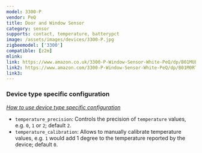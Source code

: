 ```yaml
---
model: 3300-P
vendor: PeQ
title: Door and Window Sensor
category: sensor
supports: contact, temperature, batterypct
image: /assets/images/devices/3300-P.jpg
zigbeemodel: ['3300']
compatible: [z2m]
mlink: 
link: https://www.amazon.co.uk/3300-P-Window-Sensor-White-PeQ/dp/B01MUEEFWO
link2: https://www.amazon.com/3300-P-Window-Sensor-White-PeQ/dp/B01M0RT72U
link3: 
---
```

### Device type specific configuration
*[How to use device type specific configuration](https://www.zigbee2mqtt.io/information/configuration)*


* `temperature_precision`: Controls the precision of `temperature` values,
e.g. `0`, `1` or `2`; default `2`.
* `temperature_calibration`: Allows to manually calibrate temperature values,
e.g. `1` would add 1 degree to the temperature reported by the device; default `0`. 
